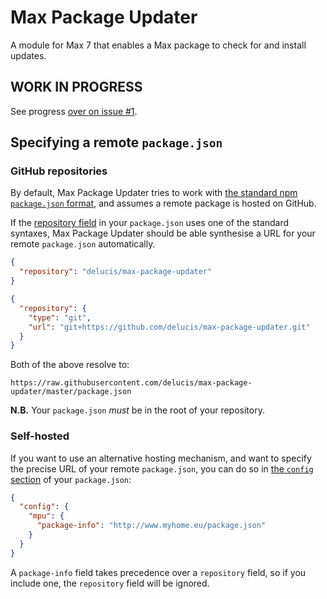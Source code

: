 # Max Package Updater

A module for Max 7 that enables a Max package to check for and install updates.

## WORK IN PROGRESS

See progress [over on issue #1](https://github.com/delucis/max-package-updater/issues/1).

## Specifying a remote `package.json`

### GitHub repositories

By default, Max Package Updater tries to work with [the standard npm `package.json` format](https://docs.npmjs.com/files/package.json), and assumes a remote package is hosted on GitHub.

If the [repository field](https://docs.npmjs.com/files/package.json#repository) in your `package.json` uses one of the standard syntaxes, Max Package Updater should be able synthesise a URL for your remote `package.json` automatically.

```json
{
  "repository": "delucis/max-package-updater"
}
```
```json
{
  "repository": {
    "type": "git",
    "url": "git+https://github.com/delucis/max-package-updater.git"
  }
}
```

Both of the above resolve to:

    https://raw.githubusercontent.com/delucis/max-package-updater/master/package.json

**N.B.** Your `package.json` *must* be in the root of your repository.

### Self-hosted

If you want to use an alternative hosting mechanism, and want to specify the precise URL of your remote `package.json`, you can do so in [the `config` section](https://docs.npmjs.com/files/package.json#config) of your `package.json`:

```json
{
  "config": {
    "mpu": {
      "package-info": "http://www.myhome.eu/package.json"
    }
  }
}
```

A `package-info` field takes precedence over a `repository` field, so if you include one, the `repository` field will be ignored.
